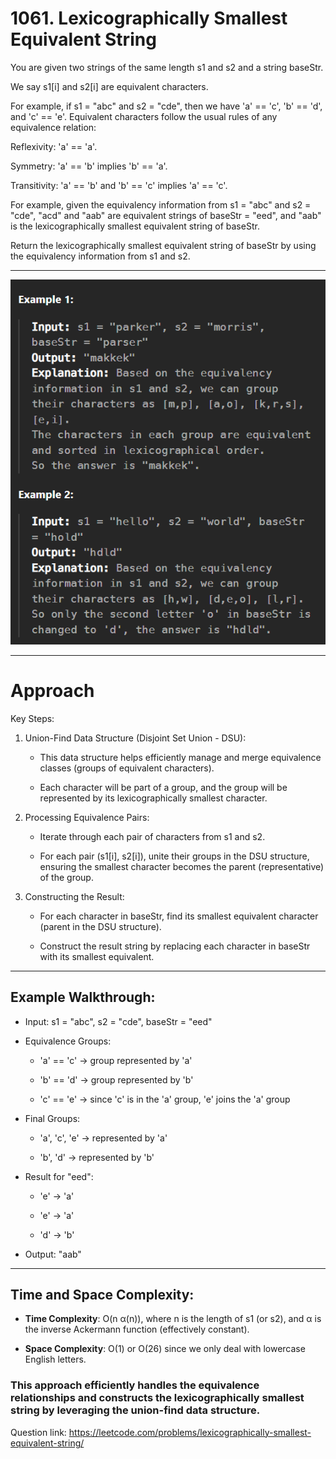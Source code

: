 # 1061. Lexicographically Smallest Equivalent String

You are given two strings of the same length s1 and s2 and a string baseStr.

We say s1[i] and s2[i] are equivalent characters.

For example, if s1 = "abc" and s2 = "cde", then we have 'a' == 'c', 'b' == 'd', and 'c' == 'e'.
Equivalent characters follow the usual rules of any equivalence relation:

Reflexivity: 'a' == 'a'.

Symmetry: 'a' == 'b' implies 'b' == 'a'.

Transitivity: 'a' == 'b' and 'b' == 'c' implies 'a' == 'c'.

For example, given the equivalency information from s1 = "abc" and s2 = "cde", "acd" and "aab" are equivalent strings of baseStr = "eed", and "aab" is the lexicographically smallest equivalent string of baseStr.

Return the lexicographically smallest equivalent string of baseStr by using the equivalency information from s1 and s2.

----------------------------------------------------------------

![alt text](image.png)

----------------------------------------------------------------

# Approach

Key Steps:

1. Union-Find Data Structure (Disjoint Set Union - DSU):

    - This data structure helps efficiently manage and merge equivalence classes (groups of equivalent characters).

    - Each character will be part of a group, and the group will be represented by its lexicographically smallest character.

2. Processing Equivalence Pairs:

    - Iterate through each pair of characters from s1 and s2.

    - For each pair (s1[i], s2[i]), unite their groups in the DSU structure, ensuring the smallest character becomes the parent (representative) of the group.

3. Constructing the Result:

    - For each character in baseStr, find its smallest equivalent character (parent in the DSU structure).

    - Construct the result string by replacing each character in baseStr with its smallest equivalent.

-------------------------------------------------------------------

## Example Walkthrough:

- Input: s1 = "abc", s2 = "cde", baseStr = "eed"

- Equivalence Groups:

    - 'a' == 'c' → group represented by 'a'

    - 'b' == 'd' → group represented by 'b'

    - 'c' == 'e' → since 'c' is in the 'a' group, 'e' joins the 'a' group

- Final Groups:

    - 'a', 'c', 'e' → represented by 'a'

    - 'b', 'd' → represented by 'b'

- Result for "eed":

    - 'e' → 'a'

    - 'e' → 'a'

    - 'd' → 'b'

- Output: "aab"

---------------------------------------------------------------

## Time and Space Complexity:

- **Time Complexity**: O(n α(n)), where n is the length of s1 (or s2), and α is the inverse Ackermann function (effectively constant).

- **Space Complexity**: O(1) or O(26) since we only deal with lowercase English letters.

### This approach efficiently handles the equivalence relationships and constructs the lexicographically smallest string by leveraging the union-find data structure.

Question link: https://leetcode.com/problems/lexicographically-smallest-equivalent-string/